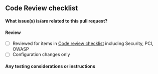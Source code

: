 ## Code Review checklist

#### What issue(s) is/are related to this pull request?

#### Review
- [ ] Reviewed for items in [Code review checklist](https://github.com/LiaisonTechnologies/dm/wiki/Code-Review-Checklist) including Security, PCI, OWASP
- [ ] Configuration changes only

#### Any testing considerations or instructions




